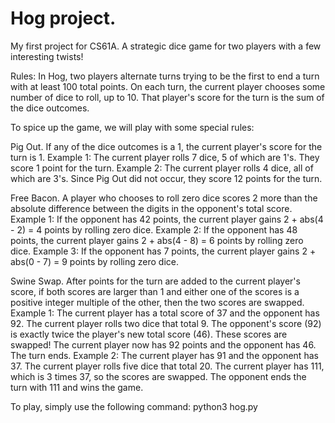 # Hog project.
My first project for CS61A. A strategic dice game for two players with a few interesting twists!

Rules:
In Hog, two players alternate turns trying to be the first to end a turn with at least 100 total points. On each turn, the current player chooses some number of dice to roll, up to 10. That player's score for the turn is the sum of the dice outcomes.

To spice up the game, we will play with some special rules:

   Pig Out. If any of the dice outcomes is a 1, the current player's score for the turn is 1.
        Example 1: The current player rolls 7 dice, 5 of which are 1's. They score 1 point for the turn.
        Example 2: The current player rolls 4 dice, all of which are 3's. Since Pig Out did not occur, they score 12 points for the turn.

   Free Bacon. A player who chooses to roll zero dice scores 2 more than the absolute difference between the digits in the opponent's total score.
        Example 1: If the opponent has 42 points, the current player gains 2 + abs(4 - 2) = 4 points by rolling zero dice.
        Example 2: If the opponent has 48 points, the current player gains 2 + abs(4 - 8) = 6 points by rolling zero dice.
        Example 3: If the opponent has 7 points, the current player gains 2 + abs(0 - 7) = 9 points by rolling zero dice.

   Swine Swap. After points for the turn are added to the current player's score, if both scores are larger than 1 and either one of the scores
   is a positive integer multiple of the   other, then the two scores are swapped.
        Example 1: The current player has a total score of 37 and the opponent has 92. The current player rolls two dice that total 9. 
        The opponent's score (92) is exactly twice the player's new total score (46). These scores are swapped! The current player now has 92 points and the opponent has 46. 
        The turn ends.
        Example 2: The current player has 91 and the opponent has 37. The current player rolls five dice that total 20. The current player has 111,
        which is 3 times 37, so the scores are swapped. The opponent ends the turn with 111 and wins the game.
        
To play, simply use the following command: python3 hog.py
